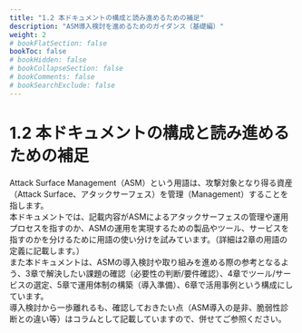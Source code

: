 ```yaml
---
title: "1.2 本ドキュメントの構成と読み進めるための補足"
description: "ASM導入検討を進めるためのガイダンス（基礎編）"
weight: 2
# bookFlatSection: false
bookToc: false
# bookHidden: false
# bookCollapseSection: false
# bookComments: false
# bookSearchExclude: false
---
```

# 1.2 本ドキュメントの構成と読み進めるための補足

Attack Surface Management（ASM）という用語は、攻撃対象となり得る資産（Attack Surface、アタックサーフェス）を管理（Management）することを指します。  
本ドキュメントでは、記載内容がASMによるアタックサーフェスの管理や運用プロセスを指すのか、ASMの運用を実現するための製品やツール、サービスを指すのかを分けるために用語の使い分けを試みています。（詳細は2章の用語の定義に記載します。）  
また本ドキュメントは、ASMの導入検討や取り組みを進める際の参考となるよう、3章で解決したい課題の確認（必要性の判断/要件確認）、4章でツール/サービスの選定、5章で運用体制の構築（導入準備）、6章で活用事例という構成にしています。  
導入検討から一歩離れるも、確認しておきたい点（ASM導入の是非、脆弱性診断との違い等）はコラムとして記載していますので、併せてご参照ください。  
